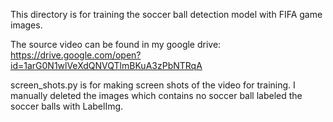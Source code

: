 This directory is for training the soccer ball detection model with FIFA game images.

The source video can be found in my google drive:
  https://drive.google.com/open?id=1arG0N1wlVeXdQNVQTlmBKuA3zPbNTRqA
  
 screen_shots.py is for making screen shots of the video for training. I manually deleted the images which contains no soccer ball labeled the soccer balls with LabelImg. 
